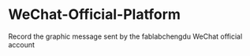 # WeChat-Official-Platform
Record the graphic message sent by  the fablabchengdu WeChat official account
